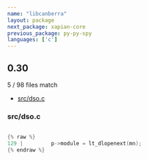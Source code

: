 ```yaml
---
name: "libcanberra"
layout: package
next_package: xapian-core
previous_package: py-py-spy
languages: ['c']
---
```

## 0.30
5 / 98 files match

 - [src/dso.c](#srcdsoc)

### src/dso.c

```c

{% raw %}
129 |         p->module = lt_dlopenext(mn);
{% endraw %}

```